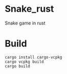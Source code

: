 # Snake_rust
Snake game in rust
# Build
```
cargo install cargo-vcpkg
cargo vcpkg build
cargo build
```
